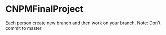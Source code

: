 # CNPMFinalProject
Each person create new branch and then work on your branch. Note: Don't commit to master
